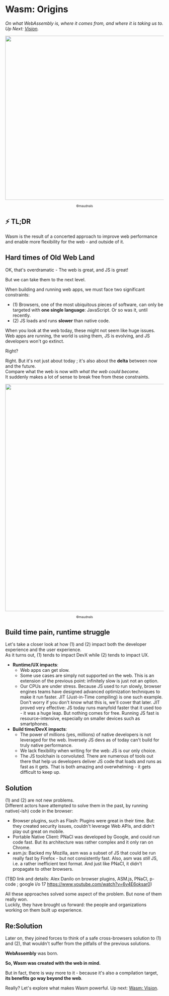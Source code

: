 # Wasm: Origins

_On what WebAssembly is, where it comes from, and where it is taking us to._  
_Up Next: [Vision](https://github.com/maudnals/wasm-nano-handbook/blob/master/wasm-vision.md)._

<p align="center">
<img width="520" src="https://raw.githubusercontent.com/maudnals/wasm-nano-handbook/master/img/vision.jpg">  
  <div align="center"><sub><sup>©maudnals</sup></sub></div> 
</p>

## ⚡ TL;DR

Wasm is the result of a concerted approach to improve web performance and enable more flexibility for the web - and outside of it.

## Hard times of Old Web Land

OK, that's overdramatic - The web is great, and JS is great!

But we can take them to the next level.

When building and running web apps, we must face two significant constraints:

- (1) Browsers, one of the most ubiquitous pieces of software, can only be targeted with **one single language**: JavaScript. Or so was it, until recently.
- (2) JS loads and runs **slower** than native code.

When you look at the web today, these might not seem like huge issues. Web apps are running, the world is using them, JS is evolving, and JS developers won't go extinct.

Right?

Right. But it's not just about today ; it's also about the **delta** between now and the future.  
Compare what the web is now with _what the web could become_.  
It suddenly makes a lot of sense to break free from these constraints.

<p align="center">
<img width="720" src="https://raw.githubusercontent.com/maudnals/wasm-nano-handbook/master/img/delta-2.jpg">   
 <div align="center"><sub><sup>©maudnals</sup></sub></div> 
</p>

## Build time pain, runtime struggle

Let's take a closer look at how (1) and (2) impact both the developer experience and the user experience.  
As it turns out, (1) tends to impact DevX while (2) tends to impact UX.

- **Runtime/UX impacts**:
  - Web apps can get slow.
  - Some use cases are simply not supported on the web. This is an extension of the previous point: infinitely slow is just not an option.
  - Our CPUs are under stress. Because JS used to run slowly, browser engines teams have designed advanced optimization techniques to make it run faster. JIT (Just-in-Time compiling) is one such example. Don't worry if you don't know what this is, we'll cover that later. JIT proved very effective: JS today runs manyfold faster that it used too - it was a huge leap. But nothing comes for free. Running JS fast is resource-intensive, especially on smaller devices such as smartphones.
- **Build time/DevX impacts**:
  - The power of millions (yes, millions) of native developers is not leveraged for the web. Inversely JS devs as of today can't build for truly native performance.
  - We lack flexibility when writing for the web: JS is our only choice.
  - The JS toolchain is convoluted. There are numerous of tools out there that help us developers deliver JS code that loads and runs as fast as it gets. That is both amazing and overwhelming - it gets difficult to keep up.

## Solution

(1) and (2) are not new problems.  
Different actors have attempted to solve them in the past, by running native(-ish) code in the browser:

- Browser plugins, such as Flash: Plugins were great in their time. But: they created security issues, couldn't leverage Web APIs, and didn't play out great on mobile.
- Portable Native Client: PNaCl was developed by Google, and could run code fast. But its architecture was rather complex and it only ran on Chrome.
- asm.js: Backed my Mozilla, asm was a subset of JS that could be run really fast by Firefox - but not consistently fast. Also, asm was _still_ JS, i.e. a rather inefficient text format. And just like PNaCl, it didn't propagate to other browsers.

(TBD link and details: Alex Danilo on browser plugins, ASM.js, PNaCl, p-code ; google i/o 17 https://www.youtube.com/watch?v=6v4E6oksar0)

All these approaches solved some aspect of the problem. But none of them really won.  
Luckily, they have brought us forward: the people and organizations working on them built up experience.

## Re:Solution

Later on, they joined forces to think of a safe cross-browsers solution to (1) and (2), that wouldn't suffer from the pitfalls of the previous solutions.

**WebAssembly** was born.

**So, Wasm was created with the web in mind.**

But in fact, there is way more to it - because it's also a compilation target, **its benefits go way beyond the web**.

Really? Let's explore what makes Wasm powerful.
Up next: [Wasm: Vision](https://github.com/maudnals/wasm-nano-handbook/blob/master/wasm-vision.md).
